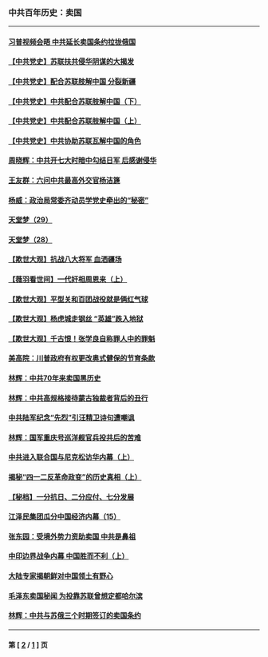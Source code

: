 ### 中共百年历史：卖国
---
#### [习普视频会晤 中共延长卖国条约拉拢俄国](../../pages/nf1176117/n13060971.md?09030430) 
#### [【中共党史】苏联扶共侵华阴谋的大揭发](../../pages/nf1176117/n13056050.md?09030430) 
#### [【中共党史】配合苏联肢解中国 分裂新疆](../../pages/nf1176117/n13040700.md?09030430) 
#### [【中共党史】中共配合苏联肢解中国（下）](../../pages/nf1176117/n13035660.md?09030430) 
#### [【中共党史】中共配合苏联肢解中国（上）](../../pages/nf1176117/n13030262.md?09030430) 
#### [【中共党史】中共协助苏联瓦解中国的角色](../../pages/nf1176117/n13018109.md?09030430) 
#### [周晓辉：中共开七大时暗中勾结日军 后感谢侵华](../../pages/nf1176117/n12921960.md?09030430) 
#### [王友群：六问中共最高外交官杨洁篪](../../pages/nf1176117/n12836495.md?09030430) 
#### [杨威：政治局常委齐动员学党史牵出的“秘密”](../../pages/nf1176117/n12764642.md?09030430) 
#### [天堂梦（29）](../../pages/nf1176117/n12408465.md?09030430) 
#### [天堂梦（28）](../../pages/nf1176117/n12408309.md?09030430) 
#### [【欺世大观】抗战八大将军 血洒疆场](../../pages/nf1176117/n12357044.md?09030430) 
#### [【薇羽看世间】一代奸相周恩来（上）](../../pages/nf1176117/n12401109.md?09030430) 
#### [【欺世大观】平型关和百团战役就是俩红气球](../../pages/nf1176117/n12359157.md?09030430) 
#### [【欺世大观】杨虎城走钢丝 “英雄”跌入地狱](../../pages/nf1176117/n12358840.md?09030430) 
#### [【欺世大观】千古恨！张学良自称罪人中的罪魁](../../pages/nf1176117/n12358629.md?09030430) 
#### [美高院：川普政府有权更改奥式健保的节育条款](../../pages/nf1176117/n12242171.md?09030430) 
#### [林辉：中共70年来卖国黑历史](../../pages/nf1176117/n11552181.md?09030430) 
#### [林辉：中共高规格接待蒙古独裁者背后的丑行](../../pages/nf1176117/n11225005.md?09030430) 
#### [中共陆军纪念“先烈”引汪精卫诗句遭嘲讽](../../pages/nf1176117/n11153345.md?09030430) 
#### [林辉：国军重庆号巡洋舰官兵投共后的苦难](../../pages/nf1176117/n10997801.md?09030430) 
#### [中共进入联合国与尼克松访华内幕（上）](../../pages/nf1176117/n10138788.md?09030430) 
#### [揭秘“四一二反革命政变”的历史真相（上）](../../pages/nf1176117/n9996650.md?09030430) 
#### [【秘档】一分抗日、二分应付、七分发展](../../pages/nf1176117/n9331484.md?09030430) 
#### [江泽民集团瓜分中国经济内幕（15）](../../pages/nf1176117/n9268584.md?09030430) 
#### [张东园：受境外势力资助卖国 中共是鼻祖](../../pages/nf1176117/n9272480.md?09030430) 
#### [中印边界战争内幕 中国胜而不利（上）](../../pages/nf1176117/n9252458.md?09030430) 
#### [大陆专家揭朝鲜对中国领土有野心](../../pages/nf1176117/n9074056.md?09030430) 
#### [毛泽东卖国秘闻 为投靠苏联曾想定都哈尔滨](../../pages/nf1176117/n9058631.md?09030430) 
#### [林辉：中共与苏俄三个时期签订的卖国条约](../../pages/nf1176117/n9036062.md?09030430) 

---
#### 第 [ [2](./2.md?09030430) / [1](./1.md?09030430) ] 页

